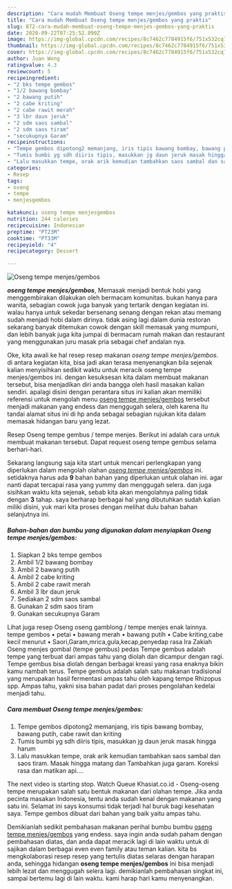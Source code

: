 ```yaml
---
description: "Cara mudah Membuat Oseng tempe menjes/gembos yang praktis"
title: "Cara mudah Membuat Oseng tempe menjes/gembos yang praktis"
slug: 872-cara-mudah-membuat-oseng-tempe-menjes-gembos-yang-praktis
date: 2020-09-22T07:25:52.890Z
image: https://img-global.cpcdn.com/recipes/8c7462c7784915f6/751x532cq70/oseng-tempe-menjesgembos-foto-resep-utama.jpg
thumbnail: https://img-global.cpcdn.com/recipes/8c7462c7784915f6/751x532cq70/oseng-tempe-menjesgembos-foto-resep-utama.jpg
cover: https://img-global.cpcdn.com/recipes/8c7462c7784915f6/751x532cq70/oseng-tempe-menjesgembos-foto-resep-utama.jpg
author: Juan Wong
ratingvalue: 4.3
reviewcount: 5
recipeingredient:
- "2 bks tempe gembos"
- "1/2 bawang bombay"
- "2 bawang putih"
- "2 cabe kriting"
- "2 cabe rawit merah"
- "3 lbr daun jeruk"
- "2 sdm saos sambal"
- "2 sdm saos tiram"
- "secukupnya Garam"
recipeinstructions:
- "Tempe gembos dipotong2 memanjang, iris tipis bawang bombay, bawang putih, cabe rawit dan kriting"
- "Tumis bumbi yg sdh diiris tipis, masukkan jg daun jeruk masak hingga harum"
- "Lalu masukkan tempe, orak arik kemudian tambahkan saos sambal dan saos tiram. Masak hingga matang dan Tambahkan juga garam. Koreksi rasa dan matikan api...."
categories:
- Resep
tags:
- oseng
- tempe
- menjesgembos

katakunci: oseng tempe menjesgembos 
nutrition: 244 calories
recipecuisine: Indonesian
preptime: "PT23M"
cooktime: "PT33M"
recipeyield: "4"
recipecategory: Dessert

---
```



![Oseng tempe menjes/gembos](https://img-global.cpcdn.com/recipes/8c7462c7784915f6/751x532cq70/oseng-tempe-menjesgembos-foto-resep-utama.jpg)

<b><i>oseng tempe menjes/gembos</i></b>, Memasak menjadi bentuk hobi yang menggembirakan dilakukan oleh bermacam komunitas. bukan hanya para wanita, sebagian cowok juga banyak yang tertarik dengan kegiatan ini. walau hanya untuk sekedar bersenang senang dengan rekan atau memang sudah menjadi hobi dalam dirinya. tidak asing lagi dalam dunia restoran sekarang banyak ditemukan cowok dengan skill memasak yang mumpuni, dan lebih banyak juga kita jumpai di bermacam rumah makan dan restaurant yang menggunakan juru masak pria sebagai chef andalan nya.

Oke, kita awali ke hal resep resep makanan <i>oseng tempe menjes/gembos</i>. di antara kegiatan kita, bisa jadi akan terasa menyenangkan bila sejenak kalian menyisihkan sedikit waktu untuk meracik oseng tempe menjes/gembos ini. dengan kesuksesan kita dalam membuat makanan tersebut, bisa menjadikan diri anda bangga oleh hasil masakan kalian sendiri. apalagi disini dengan perantara situs ini kalian akan memiliki referensi untuk mengolah menu <u>oseng tempe menjes/gembos</u> tersebut menjadi makanan yang endess dan menggugah selera, oleh karena itu tandai alamat situs ini di hp anda sebagai sebagian rujukan kita dalam memasak hidangan baru yang lezat.

Resep Oseng tempe gembus / tempe menjes. Berikut ini adalah cara untuk membuat makanan tersebut. Dapat request oseng tempe gembus selama berhari-hari.


Sekarang langsung saja kita start untuk mencari perlengkapan yang diperlukan dalam mengolah olahan <u><i>oseng tempe menjes/gembos</i></u> ini. setidaknya harus ada <b>9</b> bahan bahan yang diperlukan untuk olahan ini. agar nanti dapat tercapai rasa yang yummy dan menggugah selera. dan juga sisihkan waktu kita sejenak, sebab kita akan mengolahnya paling tidak dengan <b>3</b> tahap. saya berharap berbagai hal yang dibutuhkan sudah kalian miliki disini, yuk mari kita proses dengan melihat dulu bahan bahan selanjutnya ini.

<!--inarticleads1-->

##### Bahan-bahan dan bumbu yang digunakan dalam menyiapkan Oseng tempe menjes/gembos:

1. Siapkan 2 bks tempe gembos
1. Ambil 1/2 bawang bombay
1. Ambil 2 bawang putih
1. Ambil 2 cabe kriting
1. Ambil 2 cabe rawit merah
1. Ambil 3 lbr daun jeruk
1. Sediakan 2 sdm saos sambal
1. Gunakan 2 sdm saos tiram
1. Gunakan secukupnya Garam


Lihat juga resep Oseng oseng gamblong / tempe menjes enak lainnya. tempe gembos • petai • bawang merah • bawang putih • Cabe kriting,cabe kecil menurut • Saori,Garam,mrica,gula,kecap,penyedap rasa Ira Zakiah Oseng menjes gombal (tempe gembus) pedas Tempe gembus adalah tempe yang terbuat dari ampas tahu yang diolah dan dicampur dengan ragi. Tempe gembus bisa diolah dengan berbagai kreasi yang rasa enaknya bikin kamu nambah terus. Tempe gembus adalah salah satu makanan tradisional yang merupakan hasil fermentasi ampas tahu oleh kapang tempe Rhizopus spp. Ampas tahu, yakni sisa bahan padat dari proses pengolahan kedelai menjadi tahu. 

<!--inarticleads2-->

##### Cara membuat Oseng tempe menjes/gembos:

1. Tempe gembos dipotong2 memanjang, iris tipis bawang bombay, bawang putih, cabe rawit dan kriting
1. Tumis bumbi yg sdh diiris tipis, masukkan jg daun jeruk masak hingga harum
1. Lalu masukkan tempe, orak arik kemudian tambahkan saos sambal dan saos tiram. Masak hingga matang dan Tambahkan juga garam. Koreksi rasa dan matikan api....


The next video is starting stop. Watch Queue Khasiat.co.id - Oseng-oseng tempe merupakan salah satu bentuk makanan dari olahan tempe. Jika anda pecinta masakan Indonesia, tentu anda sudah kenal dengan makanan yang satu ini. Selamat ini says konsumsi tidak terjadi hal buruk bagi kesehatan saya. Tempe gembos dibuat dari bahan yang baik yaitu ampas tahu. 

Demikianlah sedikit pembahasan makanan perihal bumbu bumbu <u>oseng tempe menjes/gembos</u> yang endess. saya ingin anda sudah paham dengan pembahasan diatas, dan anda dapat meracik lagi di lain waktu untuk di sajikan dalam berbagai even even family atau teman kalian. kita bs mengkolaborasi resep resep yang tertulis diatas selaras dengan harapan anda, sehingga hidangan <b>oseng tempe menjes/gembos</b> ini bisa menjadi lebih lezat dan menggugah selera lagi. demikianlah pembahasan singkat ini, sampai bertemu lagi di lain waktu. kami harap hari kamu menyenangkan.

